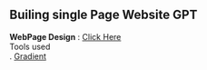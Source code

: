 ## Builing single Page Website GPT

**WebPage Design** : [Click Here](https://www.figma.com/design/BCxtR899r1MJ5FMe6EzgZN/gpt3?node-id=0-15&t=wbtKTT7oAYvR9fXt-1) <br>
Tools used <br>
    . [Gradient](https://angrytools.com/gradient/) <br>
